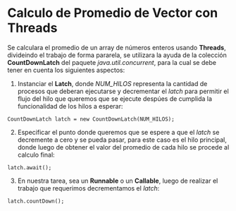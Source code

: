 # Calculo de Promedio de Vector con Threads

Se calculara el promedio de un array de números enteros usando **Threads**, divideindo el trabajo de forma pararela,
se utilizara la ayuda de la colección **CountDownLatch** del paquete *java.util.concurrent*, para la cual se debe tener en cuenta los siguientes aspectos:

1. Instanciar el **Latch**, donde *NUM_HILOS* representa la cantidad de procesos que deberan ejecutarse y decrementar el *latch* para permitir el flujo del hilo que queremos que se ejecute despúes de cumplida la funcionalidad de los hilos a esperar:
```[java]
CountDownLatch latch = new CountDownLatch(NUM_HILOS);
```
2. Especificar el punto donde queremos que se espere a que el *latch* se decremente a cero y se pueda pasar, para este caso es el hilo principal, donde luego de obtener el valor del promedio de cada hilo se procede al calculo final:
```[java] 
latch.await();
```

3. En nuestra tarea, sea un **Runnable** o un **Callable<T>**, luego de realizar el trabajo que requerimos decrementamos el *latch*:
```[java] 
latch.countDown();
```